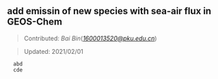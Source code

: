 ## add emissin of new species with sea-air flux in GEOS-Chem
> Contributed: *Bai Bin*(*1600013520@pku.edu.cn*)

> Updated: 2021/02/01

```
  abd
  cde
```
